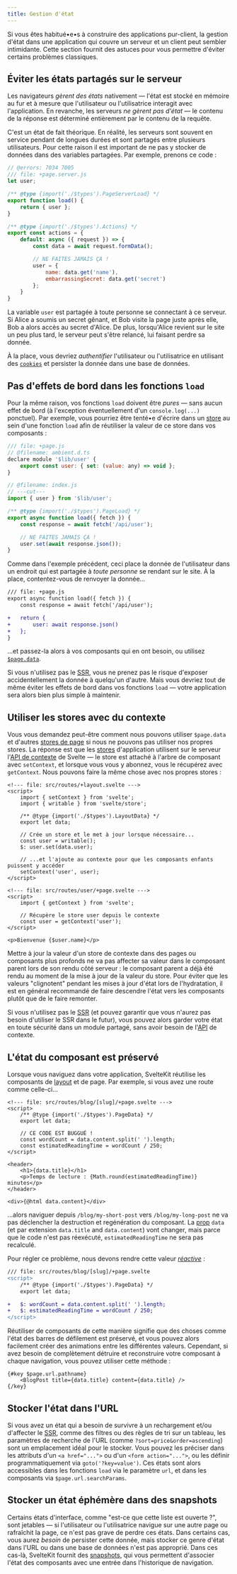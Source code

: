```yaml
---
title: Gestion d'état
---
```


Si vous êtes habitué•e•s à construire des applications pur-client, la gestion d'état dans une application qui couvre un serveur et un client peut sembler intimidante. Cette section fournit des astuces pour vous permettre d'éviter certains problèmes classiques.

## Éviter les états partagés sur le serveur

Les navigateurs _gèrent des états_ nativement — l'état est stocké en mémoire au fur et à mesure que l'utilisateur ou l'utilisatrice interagit avec l'application. En revanche, les serveurs _ne gèrent pas d'état_ — le contenu de la réponse est déterminé entièrement par le contenu de la requête.

C'est un état de fait théorique. En réalité, les serveurs sont souvent en service pendant de longues durées et sont partagés entre plusieurs utilisateurs. Pour cette raison il est important de ne pas y stocker de données dans des variables partagées. Par exemple, prenons ce code :

```js
// @errors: 7034 7005
/// file: +page.server.js
let user;

/** @type {import('./$types').PageServerLoad} */
export function load() {
	return { user };
}

/** @type {import('./$types').Actions} */
export const actions = {
	default: async ({ request }) => {
		const data = await request.formData();

		// NE FAITES JAMAIS ÇA !
		user = {
			name: data.get('name'),
			embarrassingSecret: data.get('secret')
		};
	}
}
```

La variable `user` est partagée à toute personne se connectant à ce serveur. Si Alice a soumis un secret gênant, et Bob visite la page juste après elle, Bob a alors accès au secret d'Alice. De plus, lorsqu'Alice revient sur le site un peu plus tard, le serveur peut s'être relancé, lui faisant perdre sa donnée.

À la place, vous devriez _authentifier_ l'utilisateur ou l'utilisatrice en utilisant des [`cookies`](load#cookies) et persister la donnée dans une base de données.

## Pas d'effets de bord dans les fonctions `load`

Pour la même raison, vos fonctions `load` doivent être _pures_ — sans aucun effet de bord (à l'exception éventuellement d'un `console.log(...)` ponctuel). Par exemple, vous pourriez être tenté•e d'écrire dans un <span class="vo">[store](PUBLIC_SVELTE_SITE_URL/docs/sveltejs#store)</span> au sein d'une fonction `load` afin de réutiliser la valeur de ce store dans vos composants :

```js
/// file: +page.js
// @filename: ambient.d.ts
declare module '$lib/user' {
	export const user: { set: (value: any) => void };
}

// @filename: index.js
// ---cut---
import { user } from '$lib/user';

/** @type {import('./$types').PageLoad} */
export async function load({ fetch }) {
	const response = await fetch('/api/user');

	// NE FAITES JAMAIS ÇA !
	user.set(await response.json());
}
```

Comme dans l'exemple précédent, ceci place la donnée de l'utilisateur dans un endroit qui est partagée à _toute personne_ se rendant sur le site. À la place, contentez-vous de renvoyer la donnée...

```diff
/// file: +page.js
export async function load({ fetch }) {
	const response = await fetch('/api/user');

+	return {
+		user: await response.json()
+	};
}
```

...et passez-la alors à vos composants qui en ont besoin, ou utilisez [`$page.data`](load#$page-data).

Si vous n'utilisez pas le <span class="vo">[SSR](PUBLIC_SVELTE_SITE_URL/docs/web#server-side-rendering)</span>, vous ne prenez pas le risque d'exposer accidentellement la donnée à quelqu'un d'autre. Mais vous devriez tout de même éviter les effets de bord dans vos fonctions `load` — votre application sera alors bien plus simple à maintenir.

## Utiliser les stores avec du contexte

Vous vous demandez peut-être comment nous pouvons utiliser `$page.data` et d'autres [stores de page](modules#$app-stores) si nous ne pouvons pas utiliser nos propres stores. La réponse est que les <span class="vo">[stores](PUBLIC_SVELTE_SITE_URL/docs/sveltejs#store)</span> d'application utilisent sur le serveur l'[API de contexte](PUBLIC_LEARN_SITE_URL/tutorial/context-api) de Svelte — le store est attaché à l'arbre de composant avec `setContext`, et lorsque vous vous y abonnez, vous le récupérez avec `getContext`. Nous pouvons faire la même chose avec nos propres stores :

```svelte
<!--- file: src/routes/+layout.svelte --->
<script>
	import { setContext } from 'svelte';
	import { writable } from 'svelte/store';

	/** @type {import('./$types').LayoutData} */
	export let data;

	// Crée un store et le met à jour lorsque nécessaire...
	const user = writable();
	$: user.set(data.user);

	// ...et l'ajoute au contexte pour que les composants enfants puissent y accéder
	setContext('user', user);
</script>
```

```svelte
<!--- file: src/routes/user/+page.svelte --->
<script>
	import { getContext } from 'svelte';

	// Récupère le store user depuis le contexte
	const user = getContext('user');
</script>

<p>Bienvenue {$user.name}</p>
```

Mettre à jour la valeur d'un store de contexte dans des pages ou composants plus profonds ne va pas affecter sa valeur dans le composant parent lors de son rendu côté serveur : le composant parent a déjà été rendu au moment de la mise à jour de la valeur du store. Pour éviter que les valeurs "clignotent" pendant les mises à jour d'état lors de l'hydratation, il est en général recommandé de faire descendre l'état vers les composants plutôt que de le faire remonter.

Si vous n'utilisez pas le <span class="vo">[SSR](PUBLIC_SVELTE_SITE_URL/docs/web#server-side-rendering)</span> (et pouvez garantir que vous n'aurez pas besoin d'utiliser le SSR dans le futur), vous pouvez alors garder votre état en toute sécurité dans un module partagé, sans avoir besoin de l'<span class="vo">[API](PUBLIC_SVELTE_SITE_URL/docs/development#api)</span> de contexte.

## L'état du composant est préservé

Lorsque vous naviguez dans votre application, SvelteKit réutilise les composants de <span class="vo">[layout](PUBLIC_SVELTE_SITE_URL/docs/web#layout)</span> et de page. Par exemple, si vous avez une route comme celle-ci...

```svelte
<!--- file: src/routes/blog/[slug]/+page.svelte --->
<script>
	/** @type {import('./$types').PageData} */
	export let data;

	// CE CODE EST BUGGUÉ !
	const wordCount = data.content.split(' ').length;
	const estimatedReadingTime = wordCount / 250;
</script>

<header>
	<h1>{data.title}</h1>
	<p>Temps de lecture : {Math.round(estimatedReadingTime)} minutes</p>
</header>

<div>{@html data.content}</div>
```

...alors naviguer depuis `/blog/my-short-post` vers `/blog/my-long-post` ne va pas déclencher la destruction et regénération du composant. La <span class="vo">[prop](PUBLIC_SVELTE_SITE_URL/docs/sveltejs#prop)</span> `data` (et par extension `data.title` and `data.content`) vont changer, mais parce que le code n'est pas réexécuté, `estimatedReadingTime` ne sera pas recalculé.

Pour régler ce problème, nous devons rendre cette valeur [_réactive_](PUBLIC_LEARN_SITE_URL/tutorial/reactive-assignments) :

```diff
/// file: src/routes/blog/[slug]/+page.svelte
<script>
	/** @type {import('./$types').PageData} */
	export let data;

+	$: wordCount = data.content.split(' ').length;
+	$: estimatedReadingTime = wordCount / 250;
</script>
```

Réutiliser de composants de cette manière signifie que des choses comme l'état des barres de défilement est préservé, et vous pouvez alors facilement créer des animations entre les différentes valeurs. Cependant, si avez besoin de complètement détruire et reconstruire votre composant à chaque navigation, vous pouvez utiliser cette méthode :

```svelte
{#key $page.url.pathname}
	<BlogPost title={data.title} content={data.title} />
{/key}
```

## Stocker l'état dans l'URL

Si vous avez un état qui a besoin de survivre à un rechargement et/ou d'affecter le <span class="vo">[SSR](PUBLIC_SVELTE_SITE_URL/docs/web#server-side-rendering)</span>, comme des filtres ou des règles de tri sur un tableau, les paramètres de recherche de l'URL (comme `?sort=price&order=ascending`) sont un emplacement idéal pour le stocker. Vous pouvez les préciser dans les attributs d'un `<a href="...">` ou d'un `<form action="...">`, ou les définir programmatiquement via `goto('?key=value')`. Ces états sont alors accessibles dans les fonctions `load` via le paramètre `url`, et dans les composants via `$page.url.searchParams`.

## Stocker un état éphémère dans des snapshots

Certains états d'interface, comme "est-ce que cette liste est ouverte ?", sont jetables — si l'utilisateur ou l'utilisatrice navigue sur une autre page ou rafraîchit la page, ce n'est pas grave de perdre ces états. Dans certains cas, vous aurez _besoin_ de persister cette donnée, mais stocker ce genre d'état dans l'URL ou dans une base de données n'est pas approprié. Dans ces cas-là, SvelteKit fournit des [snapshots](snapshots), qui vous permettent d'associer l'état des composants avec une entrée dans l'historique de navigation.

